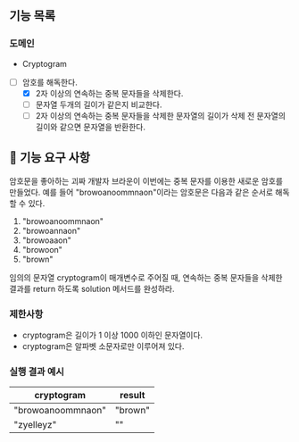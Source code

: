 ## 기능 목록
### 도메인
- Cryptogram
 - [ ] 암호를 해독한다.
   - [x] 2자 이상의 연속하는 중복 문자들을 삭제한다.
   - [ ] 문자열 두개의 길이가 같은지 비교한다.
   - [ ] 2자 이상의 연속하는 중복 문자들을 삭제한 문자열의 길이가 삭제 전 문자열의 길이와 같으면 문자열을 반환한다.

## 🚀 기능 요구 사항

암호문을 좋아하는 괴짜 개발자 브라운이 이번에는 중복 문자를 이용한 새로운 암호를 만들었다. 예를 들어 "browoanoommnaon"이라는 암호문은 다음과 같은 순서로 해독할 수 있다.

1. "browoanoommnaon"
2. "browoannaon"
3. "browoaaon"
4. "browoon"
5. "brown"

임의의 문자열 cryptogram이 매개변수로 주어질 때, 연속하는 중복 문자들을 삭제한 결과를 return 하도록 solution 메서드를 완성하라.

### 제한사항

- cryptogram은 길이가 1 이상 1000 이하인 문자열이다.
- cryptogram은 알파벳 소문자로만 이루어져 있다.

### 실행 결과 예시

| cryptogram | result |
| --- | --- |
| "browoanoommnaon" | "brown" |
| "zyelleyz" | "" |
